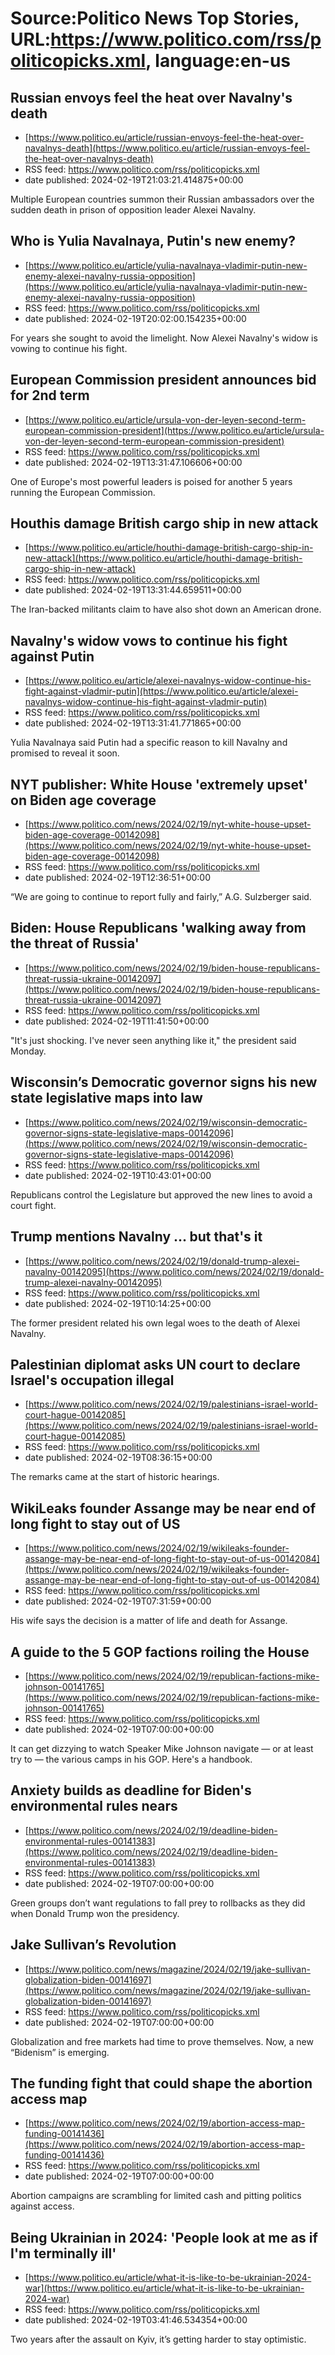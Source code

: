 # Source:Politico News Top Stories, URL:https://www.politico.com/rss/politicopicks.xml, language:en-us

## Russian envoys feel the heat over Navalny's death
 - [https://www.politico.eu/article/russian-envoys-feel-the-heat-over-navalnys-death](https://www.politico.eu/article/russian-envoys-feel-the-heat-over-navalnys-death)
 - RSS feed: https://www.politico.com/rss/politicopicks.xml
 - date published: 2024-02-19T21:03:21.414875+00:00

Multiple European countries summon their Russian ambassadors over the sudden death in prison of opposition leader Alexei Navalny.

## Who is Yulia Navalnaya, Putin's new enemy?
 - [https://www.politico.eu/article/yulia-navalnaya-vladimir-putin-new-enemy-alexei-navalny-russia-opposition](https://www.politico.eu/article/yulia-navalnaya-vladimir-putin-new-enemy-alexei-navalny-russia-opposition)
 - RSS feed: https://www.politico.com/rss/politicopicks.xml
 - date published: 2024-02-19T20:02:00.154235+00:00

For years she sought to avoid the limelight. Now Alexei Navalny's widow is vowing to continue his fight.

## European Commission president announces bid for 2nd term
 - [https://www.politico.eu/article/ursula-von-der-leyen-second-term-european-commission-president](https://www.politico.eu/article/ursula-von-der-leyen-second-term-european-commission-president)
 - RSS feed: https://www.politico.com/rss/politicopicks.xml
 - date published: 2024-02-19T13:31:47.106606+00:00

One of Europe's most powerful leaders is poised for another 5 years running the European Commission.

## Houthis damage British cargo ship in new attack
 - [https://www.politico.eu/article/houthi-damage-british-cargo-ship-in-new-attack](https://www.politico.eu/article/houthi-damage-british-cargo-ship-in-new-attack)
 - RSS feed: https://www.politico.com/rss/politicopicks.xml
 - date published: 2024-02-19T13:31:44.659511+00:00

The Iran-backed militants claim to have also shot down an American drone.

## Navalny's widow vows to continue his fight against Putin
 - [https://www.politico.eu/article/alexei-navalnys-widow-continue-his-fight-against-vladmir-putin](https://www.politico.eu/article/alexei-navalnys-widow-continue-his-fight-against-vladmir-putin)
 - RSS feed: https://www.politico.com/rss/politicopicks.xml
 - date published: 2024-02-19T13:31:41.771865+00:00

Yulia Navalnaya said Putin had a specific reason to kill Navalny and promised to reveal it soon.

## NYT publisher: White House 'extremely upset' on Biden age coverage
 - [https://www.politico.com/news/2024/02/19/nyt-white-house-upset-biden-age-coverage-00142098](https://www.politico.com/news/2024/02/19/nyt-white-house-upset-biden-age-coverage-00142098)
 - RSS feed: https://www.politico.com/rss/politicopicks.xml
 - date published: 2024-02-19T12:36:51+00:00

“We are going to continue to report fully and fairly,” A.G. Sulzberger said.

## Biden: House Republicans 'walking away from the threat of Russia'
 - [https://www.politico.com/news/2024/02/19/biden-house-republicans-threat-russia-ukraine-00142097](https://www.politico.com/news/2024/02/19/biden-house-republicans-threat-russia-ukraine-00142097)
 - RSS feed: https://www.politico.com/rss/politicopicks.xml
 - date published: 2024-02-19T11:41:50+00:00

"It's just shocking. I've never seen anything like it," the president said Monday.

## Wisconsin’s Democratic governor signs his new state legislative maps into law
 - [https://www.politico.com/news/2024/02/19/wisconsin-democratic-governor-signs-state-legislative-maps-00142096](https://www.politico.com/news/2024/02/19/wisconsin-democratic-governor-signs-state-legislative-maps-00142096)
 - RSS feed: https://www.politico.com/rss/politicopicks.xml
 - date published: 2024-02-19T10:43:01+00:00

Republicans control the Legislature but approved the new lines to avoid a court fight.

## Trump mentions Navalny ... but that's it
 - [https://www.politico.com/news/2024/02/19/donald-trump-alexei-navalny-00142095](https://www.politico.com/news/2024/02/19/donald-trump-alexei-navalny-00142095)
 - RSS feed: https://www.politico.com/rss/politicopicks.xml
 - date published: 2024-02-19T10:14:25+00:00

The former president related his own legal woes to the death of Alexei Navalny.

## Palestinian diplomat asks UN court to declare Israel's occupation illegal
 - [https://www.politico.com/news/2024/02/19/palestinians-israel-world-court-hague-00142085](https://www.politico.com/news/2024/02/19/palestinians-israel-world-court-hague-00142085)
 - RSS feed: https://www.politico.com/rss/politicopicks.xml
 - date published: 2024-02-19T08:36:15+00:00

The remarks came at the start of historic hearings.

## WikiLeaks founder Assange may be near end of long fight to stay out of US
 - [https://www.politico.com/news/2024/02/19/wikileaks-founder-assange-may-be-near-end-of-long-fight-to-stay-out-of-us-00142084](https://www.politico.com/news/2024/02/19/wikileaks-founder-assange-may-be-near-end-of-long-fight-to-stay-out-of-us-00142084)
 - RSS feed: https://www.politico.com/rss/politicopicks.xml
 - date published: 2024-02-19T07:31:59+00:00

His wife says the decision is a matter of life and death for Assange.

## A guide to the 5 GOP factions roiling the House
 - [https://www.politico.com/news/2024/02/19/republican-factions-mike-johnson-00141765](https://www.politico.com/news/2024/02/19/republican-factions-mike-johnson-00141765)
 - RSS feed: https://www.politico.com/rss/politicopicks.xml
 - date published: 2024-02-19T07:00:00+00:00

It can get dizzying to watch Speaker Mike Johnson navigate — or at least try to — the various camps in his GOP. Here's a handbook.

## Anxiety builds as deadline for Biden's environmental rules nears
 - [https://www.politico.com/news/2024/02/19/deadline-biden-environmental-rules-00141383](https://www.politico.com/news/2024/02/19/deadline-biden-environmental-rules-00141383)
 - RSS feed: https://www.politico.com/rss/politicopicks.xml
 - date published: 2024-02-19T07:00:00+00:00

Green groups don’t want regulations to fall prey to rollbacks as they did when Donald Trump won the presidency.

## Jake Sullivan’s Revolution
 - [https://www.politico.com/news/magazine/2024/02/19/jake-sullivan-globalization-biden-00141697](https://www.politico.com/news/magazine/2024/02/19/jake-sullivan-globalization-biden-00141697)
 - RSS feed: https://www.politico.com/rss/politicopicks.xml
 - date published: 2024-02-19T07:00:00+00:00

Globalization and free markets had time to prove themselves. Now, a new “Bidenism” is emerging.

## The funding fight that could shape the abortion access map
 - [https://www.politico.com/news/2024/02/19/abortion-access-map-funding-00141436](https://www.politico.com/news/2024/02/19/abortion-access-map-funding-00141436)
 - RSS feed: https://www.politico.com/rss/politicopicks.xml
 - date published: 2024-02-19T07:00:00+00:00

Abortion campaigns are scrambling for limited cash and pitting politics against access.

## Being Ukrainian in 2024: 'People look at me as if I'm terminally ill'
 - [https://www.politico.eu/article/what-it-is-like-to-be-ukrainian-2024-war](https://www.politico.eu/article/what-it-is-like-to-be-ukrainian-2024-war)
 - RSS feed: https://www.politico.com/rss/politicopicks.xml
 - date published: 2024-02-19T03:41:46.534354+00:00

Two years after the assault on Kyiv, it’s getting harder to stay optimistic.

